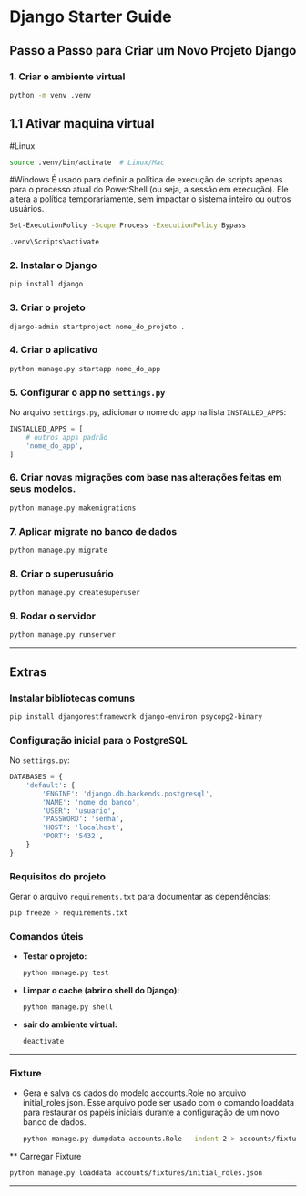 # Django Starter Guide

## **Passo a Passo para Criar um Novo Projeto Django**

### 1. Criar o ambiente virtual

```bash
python -m venv .venv
```
## 1.1 Ativar maquina virtual
#Linux
```bash
source .venv/bin/activate  # Linux/Mac
```
#Windows
É usado para definir a política de execução de scripts apenas para o processo atual do PowerShell (ou seja, a sessão em execução). Ele altera a política temporariamente, sem impactar o sistema inteiro ou outros usuários.
```bash
Set-ExecutionPolicy -Scope Process -ExecutionPolicy Bypass
```
```bash
.venv\Scripts\activate
```

### 2. Instalar o Django

```bash
pip install django
```

### 3. Criar o projeto

```bash
django-admin startproject nome_do_projeto .
```

### 4. Criar o aplicativo

```bash
python manage.py startapp nome_do_app
```

### 5. Configurar o app no `settings.py`

No arquivo `settings.py`, adicionar o nome do app na lista `INSTALLED_APPS`:

```python
INSTALLED_APPS = [
    # outros apps padrão
    'nome_do_app',
]
```

### 6. Criar novas migrações com base nas alterações feitas em seus modelos.
```bash
python manage.py makemigrations
```

### 7. Aplicar migrate no banco de dados

```bash
python manage.py migrate
```

### 8. Criar o superusuário

```bash
python manage.py createsuperuser
```

### 9. Rodar o servidor

```bash
python manage.py runserver
```

---

## **Extras**

### Instalar bibliotecas comuns

```bash
pip install djangorestframework django-environ psycopg2-binary
```

### Configuração inicial para o PostgreSQL

No `settings.py`:

```python
DATABASES = {
    'default': {
        'ENGINE': 'django.db.backends.postgresql',
        'NAME': 'nome_do_banco',
        'USER': 'usuario',
        'PASSWORD': 'senha',
        'HOST': 'localhost',
        'PORT': '5432',
    }
}
```

### Requisitos do projeto

Gerar o arquivo `requirements.txt` para documentar as dependências:

```bash
pip freeze > requirements.txt
```

### Comandos úteis

- **Testar o projeto:**

  ```bash
  python manage.py test
  ```

- **Limpar o cache (abrir o shell do Django):**

  ```bash
  python manage.py shell
  ```

- **sair do ambiente virtual:**

  ```bash
  deactivate
  ```

---
### Fixture 
- Gera e salva os dados do modelo accounts.Role no arquivo initial_roles.json. Esse arquivo pode ser usado com o comando loaddata para restaurar os papéis iniciais durante a configuração de um novo banco de dados.
  ```bash
  python manage.py dumpdata accounts.Role --indent 2 > accounts/fixtures/initial_roles.json
  ```
** Carregar Fixture
  ```bash
  python manage.py loaddata accounts/fixtures/initial_roles.json
  ```

---